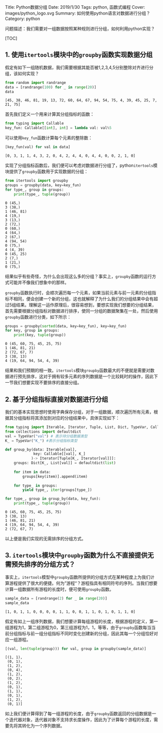 Title: Python数据分组
Date: 2019/1/30
Tags: python, 函数式编程
Cover: images/python_logo.svg
Summary: 如何使用python语言对数据进行分组？
Category: python


问题描述：我们需要对一组数据按照某种规则进行分组，如何利用python实现？

[TOC]


## 1. 使用`itertools`模块中的`groupby`函数实现数据分组

假定有如下一组随机数据，我们需要根据其能否被1,2,3,4,5分别整除对齐进行分组，该如何实现？


```python
from random import randrange
data = [randrange(100) for _ in range(20)]
data
```

    [45, 38, 46, 81, 19, 13, 72, 60, 64, 67, 94, 54, 75, 4, 39, 45, 25, 7, 21, 75]



首先我们定义一个用来计算其分组指标的函数：


```python
from typing import Callable
key_fun: Callable[[int], int] = lambda val: val%5
```

可以使用`key_fun`函数计算每个元素的整除数：


```python
[key_fun(val) for val in data]
```

    [0, 3, 1, 1, 4, 3, 2, 0, 4, 2, 4, 4, 0, 4, 4, 0, 0, 2, 1, 0]



实现了分组指标函数后，我们便可以考虑对数据进行分组了，python`itertools`模块提供了`groupby`函数用于实现数据的分组：


```python
from itertools import groupby
groups = groupby(data, key=key_fun)
for type_, group in groups:
    print(type_, tuple(group))
```

    0 (45,)
    3 (38,)
    1 (46, 81)
    4 (19,)
    3 (13,)
    2 (72,)
    0 (60,)
    4 (64,)
    2 (67,)
    4 (94, 54)
    0 (75,)
    4 (4, 39)
    0 (45, 25)
    2 (7,)
    1 (21,)
    0 (75,)


结果似乎有些奇怪，为什么会出现这么多的分组？事实上，`groupby`函数的运行方式可能并不像我们想象中的那样。

`groupby`函数执行时，会顺次遍历每一个元素，如果当前元素与前一元素的分组指标不相同，便会创建一个新的分组，这也就解释了为什么我们的分组结果中会有超过5组结果。理解这一运作原理后，很容易想到，要想实现我们想要的分组结果，首先需要根据分组指标对数据进行排序，使同一分组的数据聚集在一处，然后使用`groupby`函数进行分类，如下所示：


```python
groups = groupby(sorted(data, key=key_fun), key=key_fun)
for key, group in groups:
    print(key, tuple(group))
```

    0 (45, 60, 75, 45, 25, 75)
    1 (46, 81, 21)
    2 (72, 67, 7)
    3 (38, 13)
    4 (19, 64, 94, 54, 4, 39)


结果和我们预期的相一致。`itertools`模块`groupby`函数最大的不便就是需要对数据进行预先排序，这对于拥有较多元素的序列数据是一个比较耗时的操作，因此下一节我们想要实现不要排序的直接分组。

## 2. 基于分组指标直接对数据进行分组

我们的基本实现思想时使用字典保存分组，对于一组数据，顺次遍历所有元素，根据其分组指标将其添加到对应的分组结果中，具体实现如下：


```python
from typing import Iterable, Iterator, Tuple, List, Dict, TypeVar, Callable
from collections import defaultdict
val = TypeVar("val") # 表示待分组数据类型
K_ = TypeVar("K_") #表示分组指标类型

def group_by(data: Iterable[val],
             key: Callable[[val], K_]
            )-> Iterator[Tuple[K_, Iterator[val]]]:
    groups: Dict[K_, List[val]] = defaultdict(list)
    
    for item in data:
        groups[key(item)].append(item)
    
    for type_ in groups:
        yield type_, iter(groups[type_])
```


```python
for type_, group in group_by(data, key_fun):
    print(type_, tuple(group))
```

    0 (45, 60, 75, 45, 25, 75)
    3 (38, 13)
    1 (46, 81, 21)
    4 (19, 64, 94, 54, 4, 39)
    2 (72, 67, 7)


以上便是我们实现的无需排序的分组方式。

## 3. `itertools`模块中`groupby`函数为什么不直接提供无需预先排序的分组方式？

事实上，`itertools`模型中`groupby`函数所提供的分组方式在某种程度上为我们计算游程提供了很大的便捷。何为”游程“？游程指具有相同符号的序列。当我们想要计算一组数据所有游程的长度时，便可使用`groupby`函数。


```python
sample_data = [randrange(2) for _ in range(20)]
sample_data
```




    [1, 0, 1, 1, 0, 0, 0, 0, 1, 1, 0, 0, 1, 1, 0, 1, 0, 1, 1, 0]



假定有如上一组序列数据，我们想要计算每组游程的长度，根据游程的定义，第一组游程为1，第二组游程为0，第三组游程为1，1，等等，由于`groupby`函数每当当前分组指标与前一组分组指标不同时变化创建新的分组，因此其每一个分组恰好对应一组游程。


```python
[(val, len(tuple(group))) for val, group in groupby(sample_data)]
```




    [(1, 1),
     (0, 1),
     (1, 2),
     (0, 4),
     (1, 2),
     (0, 2),
     (1, 2),
     (0, 1),
     (1, 1),
     (0, 1),
     (1, 2),
     (0, 1)]



如上我们便计算得到了每一组游程的长度，由于`groupby`函数返回的分组数据是一个迭代器对象，迭代器对象不支持求长度操作，因此为了计算每个游程的长度，需要先将其转化为一个序列数据。
